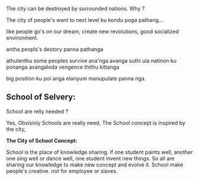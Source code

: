 The city can be destroyed by surrounded nations. Why ?

The city of people's want to next level ku kondu poga pathang...

like people go's on our dream, create new revolutions, good socialized environment.

antha peopls's destory panna pathanga

athulenthu some peoples survive ana'nga avanga suthi ula natinon ku ponanga
avangaloda vengence thithu kittanga

big position ku poi anga elariyum manupulate panna nga.

## School of Selvery:

School are relly needed ?

Yes, Obvisioly Schools are really need, The School concept is inspired by the city,

**The City of School Concept:**

School is the place of knowledge sharing.  if one student paints well, another one sing well or dance well, one student invent new things. So all are sharing our knowledge to make new concept and evolve it. School make people's creative. not for employee or slaves.

